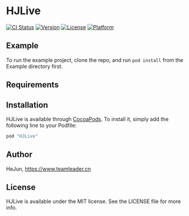 # HJLive

[![CI Status](http://img.shields.io/travis/HJDev/HJLive.svg?style=flat)](https://travis-ci.org/HJDev/HJLive)
[![Version](https://img.shields.io/cocoapods/v/HJLive.svg?style=flat)](http://cocoapods.org/pods/HJLive)
[![License](https://img.shields.io/cocoapods/l/HJLive.svg?style=flat)](http://cocoapods.org/pods/HJLive)
[![Platform](https://img.shields.io/cocoapods/p/HJLive.svg?style=flat)](http://cocoapods.org/pods/HJLive)

## Example

To run the example project, clone the repo, and run `pod install` from the Example directory first.

## Requirements

## Installation

HJLive is available through [CocoaPods](http://cocoapods.org). To install
it, simply add the following line to your Podfile:

```ruby
pod "HJLive"
```

## Author

HeJun, https://www.teamleader.cn

## License

HJLive is available under the MIT license. See the LICENSE file for more info.
